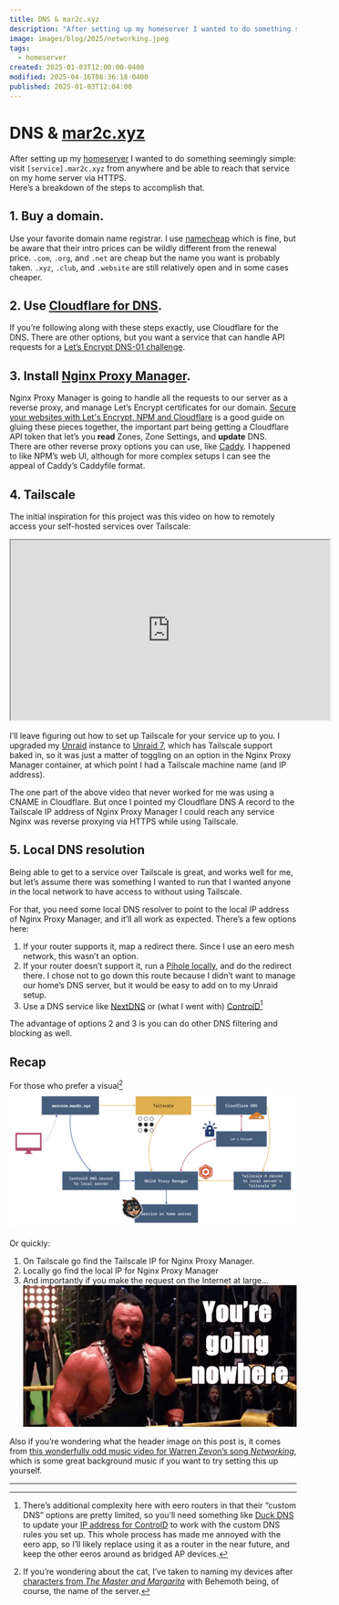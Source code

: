 ```yaml
---
title: DNS & mar2c.xyz
description: "After setting up my homeserver I wanted to do something seemingly simple: visit [service].mar2c.xyz from anywhere and be able to reach that service on my home server via HTTPS. Here’s a breakdown of the steps to accomplish that."
image: images/blog/2025/networking.jpeg
tags:
  - homeserver
created: 2025-01-03T12:00:00-0400
modified: 2025-04-16T08:36:18-0400
published: 2025-01-03T12:04:00
---
```

# DNS & [mar2c.xyz](mar2c.xyz)
After setting up my [homeserver](/blog/the-big-dumb-box-of-computer-parts-linux-edition/) I wanted to do something seemingly simple: visit `[service].mar2c.xyz` from anywhere and be able to reach that service on my home server via HTTPS.  
Here’s a breakdown of the steps to accomplish that.

## 1\. Buy a domain.

Use your favorite domain name registrar. I use [namecheap](https://www.namecheap.com) which is fine, but be aware that their intro prices can be wildly different from the renewal price. `.com`, `.org`, and `.net` are cheap but the name you want is probably taken. `.xyz`, `.club`, and `.website` are still relatively open and in some cases cheaper.

## 2. Use [Cloudflare for DNS](https://www.cloudflare.com/application-services/products/dns/).

If you’re following along with these steps exactly, use Cloudflare for the DNS. There are other options, but you want a service that can handle API requests for a [Let’s Encrypt DNS-01 challenge](https://letsencrypt.org/docs/challenge-types/#dns-01-challenge).

## 3\. Install [Nginx Proxy Manager](https://nginxproxymanager.com).

Nginx Proxy Manager is going to handle all the requests to our server as a reverse proxy, and manage Let’s Encrypt certificates for our domain. [Secure your websites with Let's Encrypt, NPM and Cloudflare](https://ryanfreeman.dev/writing/secure-your-websites-with-lets-encrypt-npm-and-cloudflare) is a good guide on gluing these pieces together, the important part being getting a Cloudflare API token that let’s you ****read**** Zones, Zone Settings, and ****update**** DNS.  
There are other reverse proxy options you can use, like [Caddy](https://caddyserver.com/docs/install). I happened to like NPM’s web UI, although for more complex setups I can see the appeal of Caddy’s Caddyfile format.

## 4\. Tailscale

The initial inspiration for this project was this video on how to remotely access your self-hosted services over Tailscale:

  

<iframe src="https://www.youtube.com/embed/Vt4PDUXB_fg?si=6WLzSIXVtFVEgbLa" width="560" height="315" title="YouTube video player"></iframe>

  

I’ll leave figuring out how to set up Tailscale for your service up to you. I upgraded my [Unraid](https://unraid.net) instance to [Unraid 7](https://unraid.net/blog/unraid-7-beta), which has Tailscale support baked in, so it was just a matter of toggling on an option in the Nginx Proxy Manager container, at which point I had a Tailscale machine name (and IP address).

  

The one part of the above video that never worked for me was using a CNAME in Cloudflare. But once I pointed my Cloudflare DNS A record to the Tailscale IP address of Nginx Proxy Manager I could reach any service Nginx was reverse proxying via HTTPS while using Tailscale.

## 5\. Local DNS resolution

Being able to get to a service over Tailscale is great, and works well for me, but let’s assume there was something I wanted to run that I wanted anyone in the local network to have access to without using Tailscale.

  

For that, you need some local DNS resolver to point to the local IP address of Nginx Proxy Manager, and it’ll all work as expected. There’s a few options here:

  

1.  If your router supports it, map a redirect there. Since I use an eero mesh network, this wasn’t an option.
2.  If your router doesn’t support it, run a [Pihole locally](https://pi-hole.net), and do the redirect there. I chose not to go down this route because I didn’t want to manage our home’s DNS server, but it would be easy to add on to my Unraid setup.
3.  Use a DNS service like [NextDNS](https://nextdns.io) or (what I went with) [ControlD](https://controld.com)[^1]

  

The advantage of options 2 and 3 is you can do other DNS filtering and blocking as well.

## Recap

For those who prefer a visual[^2]
![](../../images/blog/2025/DNS.png)
  
  Or quickly:
  
1. On Tailscale go find the Tailscale IP for Nginx Proxy Manager.  
2. Locally go find the local IP for Nginx Proxy Manager  
3. And importantly if you make the request on the Internet at large…  
  ![](../../images/blog/2025/your-going-nowhere.gif)

Also if you’re wondering what the header image on this post is, it comes from [this wonderfully odd music video for Warren Zevon’s song _Networking_](https://www.youtube.com/watch?v=csQq7kPBRbA), which is some great background music if you want to try setting this up yourself.
* * *
[^1]: There’s additional complexity here with eero routers in that their “custom DNS” options are pretty limited, so you’ll need something like [Duck DNS](https://www.duckdns.org/domains) to update your [IP address for ControlD](https://docs.controld.com/docs/ip-not-authorized#dynamic-dns) to work with the custom DNS rules you set up. This whole process has made me annoyed with the eero app, so I’ll likely replace using it as a router in the near future, and keep the other eeros around as bridged AP devices.

[^2]: If you’re wondering about the cat, I’ve taken to naming my devices after [characters from _The Master and Margarita_](https://www.litcharts.com/lit/the-master-and-margarita/characters) with Behemoth being, of course, the name of the server.